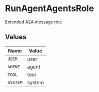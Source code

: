 # RunAgentAgentsRole

Extended A2A message role


## Values

| Name     | Value    |
| -------- | -------- |
| `USER`   | user     |
| `AGENT`  | agent    |
| `TOOL`   | tool     |
| `SYSTEM` | system   |